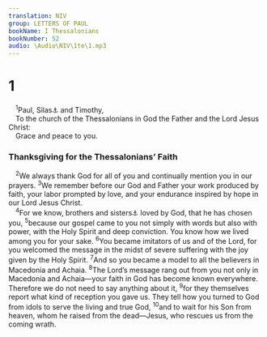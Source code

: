 ```yaml
---
translation: NIV
group: LETTERS OF PAUL
bookName: I Thessalonians 
bookNumber: 52
audio: \Audio\NIV\1te\1.mp3
---
```


<div class="title"><h1>1</h1></div>
<span class="verse 1te_1_1"> <sup>1</sup>Paul, Silas<a data-toggle="tooltip" data-placement="bottom" title="Greek Silvanus , a variant of Silas">⚓</a> and Timothy, <br/> To the church of the Thessalonians in God the Father and the Lord Jesus Christ: <br/> Grace and peace to you. <br/></span>
<div class="title"><h3>Thanksgiving for the Thessalonians’ Faith </h3></div>
<span class="verse 1te_1_2"> <sup>2</sup>We always thank God for all of you and continually mention you in our prayers. </span>
<span class="verse 1te_1_3"><sup>3</sup>We remember before our God and Father your work produced by faith, your labor prompted by love, and your endurance inspired by hope in our Lord Jesus Christ. <br/></span>
<span class="verse 1te_1_4"> <sup>4</sup>For we know, brothers and sisters<a data-toggle="tooltip" data-placement="bottom" title="The Greek word for brothers and sisters (adelphoi ) refers here to believers, both men and women, as part of God’s family; also in 2:1, 9, 14, 17; 3:7; 4:1, 10, 13; 5:1, 4, 12, 14, 25, 27.">⚓</a> loved by God, that he has chosen you, </span>
<span class="verse 1te_1_5"><sup>5</sup>because our gospel came to you not simply with words but also with power, with the Holy Spirit and deep conviction. You know how we lived among you for your sake. </span>
<span class="verse 1te_1_6"><sup>6</sup>You became imitators of us and of the Lord, for you welcomed the message in the midst of severe suffering with the joy given by the Holy Spirit. </span>
<span class="verse 1te_1_7"><sup>7</sup>And so you became a model to all the believers in Macedonia and Achaia. </span>
<span class="verse 1te_1_8"><sup>8</sup>The Lord’s message rang out from you not only in Macedonia and Achaia—your faith in God has become known everywhere. Therefore we do not need to say anything about it, </span>
<span class="verse 1te_1_9"><sup>9</sup>for they themselves report what kind of reception you gave us. They tell how you turned to God from idols to serve the living and true God, </span>
<span class="verse 1te_1_10"><sup>10</sup>and to wait for his Son from heaven, whom he raised from the dead—Jesus, who rescues us from the coming wrath. <br/></span>
